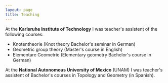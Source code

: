 ```yaml
---
layout: page
title: Teaching
---
```


At the **Karlsruhe Institute of Technology** I was teacher's assistent of the following courses:
- Knotentheorie (Knot theory Bachelor's seminar in German)
- Geometric group theory (Master's course in English)
- Elementare Geometrie (Elementary geometry Bachelor's course in German)

At the **National Autonomous University of Mexico** (UNAM) I was teacher's assistent of Bachelor's courses in Topology and Geometry (in Spanish).
